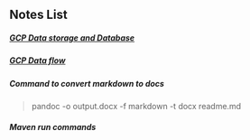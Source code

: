 
## Notes List 


##### [GCP Data storage and Database](./notes/gcpdb.md)
##### [GCP Data flow](./notes/dataflow.md)

##### Command to convert markdown to docs
> pandoc -o output.docx -f markdown -t docx readme.md

##### Maven run commands 
